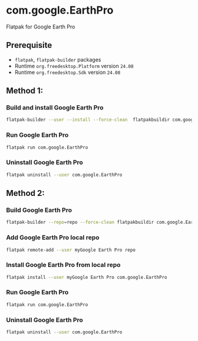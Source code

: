 # com.google.EarthPro
Flatpak for Google Earth Pro

## Prerequisite

- `flatpak`, `flatpak-builder` packages
- Runtime `org.freedesktop.Platform` version `24.08`
- Runtime `org.freedesktop.Sdk` version `24.08`

## Method 1:

### Build and install Google Earth Pro
```bash
flatpak-builder --user --install --force-clean  flatpakbuildir com.google.EarthPro.yaml
```
### Run Google Earth Pro
```bash
flatpak run com.google.EarthPro
```
### Uninstall Google Earth Pro
```bash
flatpak uninstall --user com.google.EarthPro
```


## Method 2:

### Build Google Earth Pro
```bash
flatpak-builder --repo=repo --force-clean flatpakbuildir com.google.EarthPro.yaml
```
### Add Google Earth Pro local repo
```bash
flatpak remote-add --user myGoogle Earth Pro repo
```
### Install Google Earth Pro from local repo
```bash
flatpak install --user myGoogle Earth Pro com.google.EarthPro
```
### Run Google Earth Pro
```bash
flatpak run com.google.EarthPro
```
### Uninstall Google Earth Pro
```bash
flatpak uninstall --user com.google.EarthPro
```
